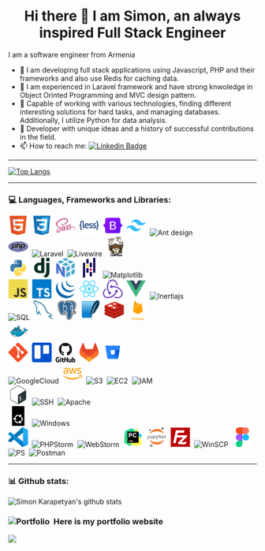 <h1 align="center">Hi there 👋 I am Simon, an always inspired Full Stack Engineer</h1>

I am a software engineer from Armenia

- :telescope: I am developing full stack applications using Javascript, PHP and their frameworks and also use Redis for caching data.
- :dart: I am experienced in Laravel framework and have strong knwoledge in Object Orinted Programming and MVC design pattern.
- :rocket: Capable of working with various technologies, finding different interesting solutions for hard tasks, and managing databases. Additionally, I utilize Python for data analysis.
- 🥇 Developer with unique ideas and a history of successful contributions in the field.
- :mailbox: How to reach me: [![Linkedin Badge](https://img.shields.io/badge/Linkedin-blue?style=flat&logo=Linkedin&logoColor=white)](https://www.linkedin.com/in/simon-karapetyan-b048a61b5/)
---
[![Top Langs](https://github-readme-stats.vercel.app/api/top-langs/?username=simonK605&layout=compact&theme=vision-friendly-dark)](https://github.com/simonK605/github-readme-stats)

--- 
### :computer: Languages, Frameworks and Libraries:

<div>
  <div>
    <img src="https://github.com/devicons/devicon/blob/master/icons/html5/html5-original.svg" title="HTML5" alt="HTML" width="40" height="40"/>&nbsp;
    <img src="https://github.com/devicons/devicon/blob/master/icons/css3/css3-original.svg"  title="CSS3" alt="CSS" width="40" height="40"/>&nbsp;
    <img src="https://github.com/devicons/devicon/blob/master/icons/sass/sass-original.svg" title="Sass" alt="Sass" width="40" height="40"/>&nbsp;
    <img src="https://github.com/devicons/devicon/raw/master/icons/less/less-plain-wordmark.svg" title="Less" alt="Less" width="40" height="40">&nbsp;
    <img src="https://github.com/devicons/devicon/blob/master/icons/bootstrap/bootstrap-original.svg" title="Bootstrap" alt="Bootstrap" width="40" height="40"/>&nbsp;
    <img src="https://github.com/devicons/devicon/blob/master/icons/tailwindcss/tailwindcss-plain.svg" title="Tailwind" alt="Tailwind" width="40" height="40"/>&nbsp;
    <img src="https://gw.alipayobjects.com/zos/rmsportal/rlpTLlbMzTNYuZGGCVYM.png" title="Ant design" alt="Ant design" width="40" height="40"/>&nbsp;
  </div>
  <div>
    <img src="https://github.com/devicons/devicon/blob/master/icons/php/php-original.svg" title="PHP" alt="PHP" width="40" height="40"/>&nbsp;
    <img src="https://upload.wikimedia.org/wikipedia/commons/thumb/9/9a/Laravel.svg/1969px-Laravel.svg.png" title="Laravel" alt="Laravel" width="40" height="40"/>&nbsp;
    <img src="https://avatars.githubusercontent.com/u/51960834?s=200&v=4" title="Livewire" alt="Livewire" width="40" height="40"/>&nbsp;
    <img src="https://github.com/devicons/devicon/blob/master/icons/composer/composer-original.svg" title="Composer" alt="Composer" width="40" height="40"/>&nbsp;
  </div>
  <div>
    <img src="https://github.com/devicons/devicon/blob/master/icons/python/python-original.svg" title="Python" alt="Python" width="40" height="40"/>&nbsp;
    <img src="https://github.com/devicons/devicon/raw/master/icons/django/django-plain.svg" title="Django" alt="Django" width="40" height="40"/>&nbsp;
    <img src="https://github.com/devicons/devicon/blob/master/icons/numpy/numpy-original.svg" title="NumPy" alt="NumPy" width="40" height="40"/>&nbsp;
    <img src="https://github.com/devicons/devicon/raw/master/icons/pandas/pandas-original.svg" title="Pandas" alt="Pandas" width="40" height="40"/>&nbsp;
    <img src="https://www.phidgets.com/education/wp-content/uploads/2021/04/Matplotlib_icon.png" title="Matplotlib" alt="Matplotlib" width="40" height="40"/>&nbsp;
  </div>
  <div>
    <img src="https://github.com/devicons/devicon/blob/master/icons/javascript/javascript-original.svg" title="Javascript" alt="Javascript" width="40" height="40"/>&nbsp;
    <img src="https://github.com/devicons/devicon/blob/master/icons/typescript/typescript-original.svg" title="Typescript" alt="Typescript" width="40" height="40"/>&nbsp;
    <img src="https://github.com/devicons/devicon/raw/master/icons/jquery/jquery-original.svg" title="jQuery" alt="jQuery" width="40" height="40" />&nbsp;
    <img src="https://github.com/devicons/devicon/blob/master/icons/react/react-original.svg" title="React" alt="React" width="40" height="40"/>&nbsp;
    <img src="https://github.com/devicons/devicon/blob/master/icons/redux/redux-original.svg" title="Redux" alt="Redux " width="40" height="40"/>&nbsp;
    <img src="https://github.com/devicons/devicon/blob/master/icons/vuejs/vuejs-original.svg" title="Vue" alt="Vue" width="40" height="40"/>&nbsp;
    <img src="https://avatars.githubusercontent.com/u/47703742?s=200&v=4" title="Inertiajs" alt="Inertiajs" width="40" height="40" />&nbsp;
  </div>
  <div>
    <img src="https://www.nicepng.com/png/full/207-2073547_sql-server-icon-png-29-transparent-background-database.png" title="SQL" alt="SQL" width="40" height="40"/>&nbsp;
    <img src="https://github.com/devicons/devicon/blob/master/icons/mysql/mysql-original.svg" title="MySQL" alt="MySQL" width="40" height="40"/>&nbsp;
    <img src="https://github.com/devicons/devicon/blob/master/icons/postgresql/postgresql-original.svg" title="PostgreSQL" alt="PostgreSQL" width="40" height="40"/>&nbsp;
    <img src="https://github.com/devicons/devicon/blob/master/icons/sqlite/sqlite-original.svg" title="SQLite" alt="SQLite" width="40" height="40"/>&nbsp;
    <img src="https://github.com/devicons/devicon/blob/master/icons/redis/redis-original.svg" title="Redis" alt="Redis" width="40" height="40"/>&nbsp;
    <img src="https://github.com/devicons/devicon/blob/master/icons/firebase/firebase-plain-wordmark.svg" title="Firebase" alt="Firebase" width="40" height="40"/>&nbsp;
  </div>
  <div>
    <img src="https://github.com/devicons/devicon/blob/master/icons/docker/docker-original.svg" title="Docker" alt="Docker" width="40" height="40"/>&nbsp;
  </div>
  <div>
    <img src="https://github.com/devicons/devicon/blob/master/icons/git/git-original.svg" title="Git" alt="Git" width="40" height="40"/>&nbsp;
    <img src="https://github.com/devicons/devicon/raw/master/icons/trello/trello-plain.svg" title="Trello" alt="Trello" width="40" height="40"/>&nbsp;
    <img src="https://github.com/devicons/devicon/blob/master/icons/github/github-original-wordmark.svg" title="Github" alt="Github" width="40" height="40"/>&nbsp;
    <img src="https://github.com/devicons/devicon/blob/master/icons/gitlab/gitlab-original.svg" title="GitLab" alt="GitLab" width="40" height="40"/>&nbsp;
    <img src="https://github.com/devicons/devicon/blob/master/icons/bitbucket/bitbucket-original.svg" title="Bitbucket" alt="Bitbucket" width="40" height="40"/>&nbsp;
  </div>
  <div>
    <img src="https://www.datamation.com/wp-content/uploads/2021/08/Google-Cloud-Logo.png" title="GoogleCloud" alt="GoogleCloud" width="40" height="40"/>&nbsp;
    <img src="https://github.com/devicons/devicon/blob/master/icons/amazonwebservices/amazonwebservices-plain-wordmark.svg" title="Amazon" alt="Amazon" width="40" height="40"/>&nbsp;
    <img src="https://upload.wikimedia.org/wikipedia/commons/thumb/b/bc/Amazon-S3-Logo.svg/1200px-Amazon-S3-Logo.svg.png" title="S3" alt="S3" width="40" height="40"/>&nbsp;
    <img src="https://brandslogos.com/wp-content/uploads/thumbs/aws-ec2-logo-vector.svg" title="EC2" alt="EC2" width="40" height="40"/>&nbsp;
    <img src="https://cdn.freebiesupply.com/logos/large/2x/aws-iam-logo-png-transparent.png" title="IAM" alt="IAM" width="20" height="40"/>&nbsp;
  </div>
  <div>
    <img src="https://github.com/devicons/devicon/blob/master/icons/bash/bash-original.svg" title="Bash" alt="Bash" width="40" height="40"/>&nbsp;
    <img src="https://cdn-icons-png.flaticon.com/512/5453/5453855.png" title="SSH" alt="SSH" width="40" height="40"/>&nbsp;
    <img src="https://cdn.icon-icons.com/icons2/2107/PNG/512/file_type_apache_icon_130750.png" title="Apache" alt="Apache" width="40" height="40"/>&nbsp;
  </div>
  <div>
    <img src="https://github.com/devicons/devicon/blob/master/icons/ubuntu/ubuntu-plain.svg" title="Ubuntu" alt="Ubuntu" width="40" height="40"/>&nbsp;
    <img src="https://www.freeiconspng.com/thumbs/windows-icon-png/system-windows-icon-png-4.png" title="Windows" alt="Windows" width="40" height="40"/>&nbsp;
  </div>
  <div>
    <img src="https://github.com/devicons/devicon/raw/master/icons/vscode/vscode-original.svg" title="vscode" alt="vscode" width="40" height="40"/>&nbsp;
    <img src="https://seeklogo.com/images/P/phpstorm-logo-220B633CDA-seeklogo.com.png" title="PHPStorm" alt="PHPStorm" width="40" height="40"/>&nbsp;
    <img src="https://seeklogo.com/images/W/webstorm-logo-691E749F21-seeklogo.com.png" title="WebStorm" alt="WebStorm" width="40" height="40"/>&nbsp;
    <img src="https://github.com/devicons/devicon/blob/master/icons/pycharm/pycharm-original.svg" title="PyCharm" alt="PyCharm" width="40" height="40"/>&nbsp;
    <img src="https://github.com/devicons/devicon/blob/master/icons/jupyter/jupyter-original-wordmark.svg" title="Jupyter" alt="Jupyter" width="40" height="40"/>&nbsp;
    <img src="https://github.com/devicons/devicon/blob/master/icons/filezilla/filezilla-plain.svg" title="Filezilla" alt="Filezilla" width="40" height="40"/>&nbsp;
    <img src="https://upload.wikimedia.org/wikipedia/commons/d/de/WinSCP_Logo.png?20121019215322" title="WinSCP" alt="WinSCP" width="40" height="40"/>&nbsp;
    <img src="https://github.com/devicons/devicon/blob/master/icons/figma/figma-original.svg" title="Figma" alt="Figma" width="40" height="40"/>&nbsp;
    <img src="https://upload.wikimedia.org/wikipedia/commons/thumb/a/af/Adobe_Photoshop_CC_icon.svg/2101px-Adobe_Photoshop_CC_icon.svg.png" title="PS" alt="PS" width="40" height="40"/>&nbsp;
    <img src="https://www.svgrepo.com/download/354202/postman-icon.svg" title="Postman" alt="Postman" width="40" height="40"/>&nbsp;
  </div>
</div>

---
### 📊 Github stats:
![Simon Karapetyan's github stats](https://github-readme-stats.vercel.app/api?username=SimonK605&show_icons=true&theme=dracula&count_private=true&include_all_commits=true&hide=contribs,issues,stars)
### <img src="https://github.com/simon-svg/PortfolioOld/blob/master/public/media/img/bg/icon/logo.svg" title="Portfolio" alt="Portfolio" width="20" height="20"/>&nbsp; Here is my portfolio website
[![](https://github.com/simon-svg/PortfolioOld/blob/master/public/media/img/bg/icon/logo.svg)](https://simonkarapetyan.com/)


<!--
**simon-svg/simon-svg** is a ✨ _special_ ✨ repository because its `README.md` (this file) appears on your GitHub profile.

Here are some ideas to get you started:

- 🔭 I’m currently working on ...
- 🌱 I’m currently learning ...
- 👯 I’m looking to collaborate on ...
- 🤔 I’m looking for help with ...
- 💬 Ask me about ...
- 📫 How to reach me: ...
- 😄 Pronouns: ...
- ⚡ Fun fact: ...
-->
